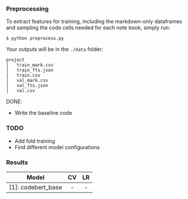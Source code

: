 ### Preprocessing
To extract features for training, including the markdown-only dataframes and sampling the code cells needed for each note book, simply run:

```$ python preprocess.py```

Your outputs will be in the ```./data``` folder:
```
project
│   train_mark.csv
│   train_fts.json   
|   train.csv
│   val_mark.csv
│   val_fts.json
│   val.csv
```

DONE:
* Write the baseline code


###  TODO
* Add fold training
* Find different model configurations

### Results
| Model                         | CV      | LR      |
| ----------------------------- |:-------:|:-------:|
| [1]: codebert_base            | -       | -       |